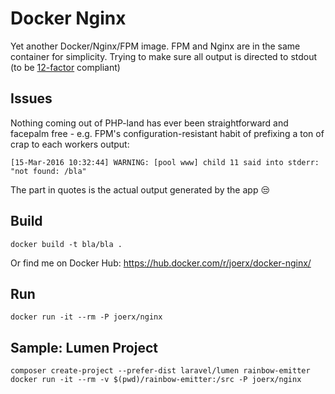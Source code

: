 # Docker Nginx

Yet another Docker/Nginx/FPM image. FPM and Nginx are in the same container for simplicity. Trying
to make sure all output is directed to stdout (to be [12-factor](http://12factor.net/) compliant)

## Issues

Nothing coming out of PHP-land has ever been straightforward and facepalm free - e.g. FPM's 
configuration-resistant habit of prefixing a ton of crap to each workers output:

```
[15-Mar-2016 10:32:44] WARNING: [pool www] child 11 said into stderr: "not found: /bla"
```

The part in quotes is the actual output generated by the app :unamused:

## Build

```
docker build -t bla/bla .
```

Or find me on Docker Hub: https://hub.docker.com/r/joerx/docker-nginx/

## Run

```
docker run -it --rm -P joerx/nginx
```

## Sample: Lumen Project

```
composer create-project --prefer-dist laravel/lumen rainbow-emitter
docker run -it --rm -v $(pwd)/rainbow-emitter:/src -P joerx/nginx
```
